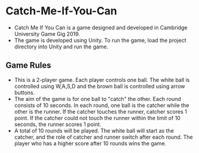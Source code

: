 # Catch-Me-If-You-Can
- Catch Me If You Can is a game designed and developed in Cambridge University Game Gig 2019. 
- The game is developed using Unity. To run the game, load the project directory into Unity and run the game.

## Game Rules
- This is a 2-player game. Each player controls one ball. The white ball is controlled using W,A,S,D and the brown ball is controlled using arrow buttons. 
- The aim of the game is for one ball to "catch" the other. Each round consists of 10 seconds. In each round, one ball is the catcher while the other is the runner. If the catcher touches the runner, catcher scores 1 point. If the catcher could not touch the runner within the limit of 10 seconds, the runner scores 1 point. 
- A total of 10 rounds will be played. The white ball will start as the catcher, and the role of catcher and runner switch after each round. The player who has a higher score after 10 rounds wins the game.
